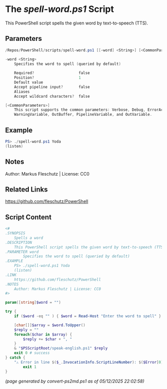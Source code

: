 The *spell-word.ps1* Script
===========================

This PowerShell script spells the given word by text-to-speech (TTS).

Parameters
----------
```powershell
/Repos/PowerShell/scripts/spell-word.ps1 [[-word] <String>] [<CommonParameters>]

-word <String>
    Specifies the word to spell (queried by default)
    
    Required?                    false
    Position?                    1
    Default value                
    Accept pipeline input?       false
    Aliases                      
    Accept wildcard characters?  false

[<CommonParameters>]
    This script supports the common parameters: Verbose, Debug, ErrorAction, ErrorVariable, WarningAction, 
    WarningVariable, OutBuffer, PipelineVariable, and OutVariable.
```

Example
-------
```powershell
PS> ./spell-word.ps1 Yoda
(listen)

```

Notes
-----
Author: Markus Fleschutz | License: CC0

Related Links
-------------
https://github.com/fleschutz/PowerShell

Script Content
--------------
```powershell
<#
.SYNOPSIS
	Spells a word
.DESCRIPTION
	This PowerShell script spells the given word by text-to-speech (TTS).
.PARAMETER word
        Specifies the word to spell (queried by default)
.EXAMPLE
	PS> ./spell-word.ps1 Yoda
	(listen)
.LINK
	https://github.com/fleschutz/PowerShell
.NOTES
	Author: Markus Fleschutz | License: CC0
#>

param([string]$word = "")

try {
	if ($word -eq "" ) { $word = Read-Host "Enter the word to spell" }

	[char[]]$array = $word.ToUpper()
	$reply = ""
	foreach($char in $array) {
		$reply += $char + ", "
	}
	& "$PSScriptRoot/speak-english.ps1" $reply
	exit 0 # success
} catch {
	"⚠️ Error in line $($_.InvocationInfo.ScriptLineNumber): $($Error[0])"
        exit 1
}
```

*(page generated by convert-ps2md.ps1 as of 05/12/2025 22:02:58)*

